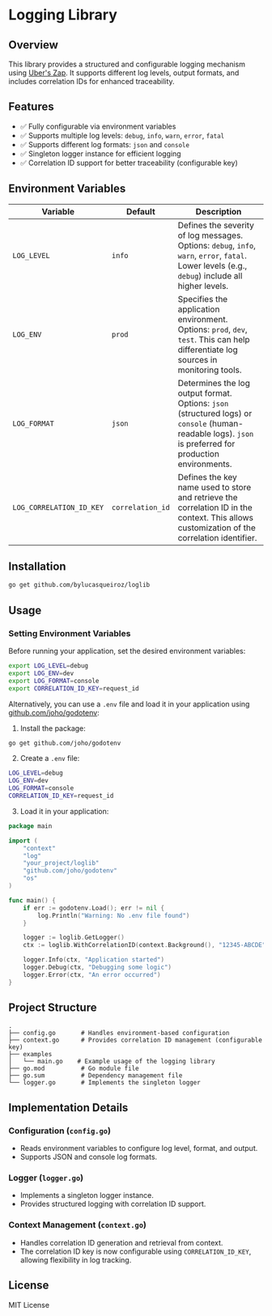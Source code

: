 # Logging Library

## Overview

This library provides a structured and configurable logging mechanism using [Uber's Zap](https://github.com/uber-go/zap). It supports different log levels, output formats, and includes correlation IDs for enhanced traceability.

## Features

- ✅ Fully configurable via environment variables
- ✅ Supports multiple log levels: `debug`, `info`, `warn`, `error`, `fatal`
- ✅ Supports different log formats: `json` and `console`
- ✅ Singleton logger instance for efficient logging
- ✅ Correlation ID support for better traceability (configurable key)

## Environment Variables

| Variable             | Default           | Description                                                                                                                                              |
| -------------------- | ---------------- | -------------------------------------------------------------------------------------------------------------------------------------------------------- |
| `LOG_LEVEL`         | `info`            | Defines the severity of log messages. Options: `debug`, `info`, `warn`, `error`, `fatal`. Lower levels (e.g., `debug`) include all higher levels.        |
| `LOG_ENV`           | `prod`            | Specifies the application environment. Options: `prod`, `dev`, `test`. This can help differentiate log sources in monitoring tools.                      |
| `LOG_FORMAT`        | `json`            | Determines the log output format. Options: `json` (structured logs) or `console` (human-readable logs). `json` is preferred for production environments. |
| `LOG_CORRELATION_ID_KEY` | `correlation_id` | Defines the key name used to store and retrieve the correlation ID in the context. This allows customization of the correlation identifier.               |

## Installation

```sh
go get github.com/bylucasqueiroz/loglib
```

## Usage

### Setting Environment Variables

Before running your application, set the desired environment variables:

```sh
export LOG_LEVEL=debug
export LOG_ENV=dev
export LOG_FORMAT=console
export CORRELATION_ID_KEY=request_id
```

Alternatively, you can use a `.env` file and load it in your application using [github.com/joho/godotenv](https://github.com/joho/godotenv):

1. Install the package:

```sh
go get github.com/joho/godotenv
```

2. Create a `.env` file:

```sh
LOG_LEVEL=debug
LOG_ENV=dev
LOG_FORMAT=console
CORRELATION_ID_KEY=request_id
```

3. Load it in your application:

```go
package main

import (
	"context"
	"log"
	"your_project/loglib"
	"github.com/joho/godotenv"
	"os"
)

func main() {
	if err := godotenv.Load(); err != nil {
		log.Println("Warning: No .env file found")
	}

	logger := loglib.GetLogger()
	ctx := loglib.WithCorrelationID(context.Background(), "12345-ABCDE")

	logger.Info(ctx, "Application started")
	logger.Debug(ctx, "Debugging some logic")
	logger.Error(ctx, "An error occurred")
}
```

## Project Structure

```
.
├── config.go       # Handles environment-based configuration
├── context.go      # Provides correlation ID management (configurable key)
├── examples
│   └── main.go    # Example usage of the logging library
├── go.mod          # Go module file
├── go.sum          # Dependency management file
└── logger.go       # Implements the singleton logger
```

## Implementation Details

### Configuration (`config.go`)

- Reads environment variables to configure log level, format, and output.
- Supports JSON and console log formats.

### Logger (`logger.go`)

- Implements a singleton logger instance.
- Provides structured logging with correlation ID support.

### Context Management (`context.go`)

- Handles correlation ID generation and retrieval from context.
- The correlation ID key is now configurable using `CORRELATION_ID_KEY`, allowing flexibility in log tracking.

## License

MIT License

